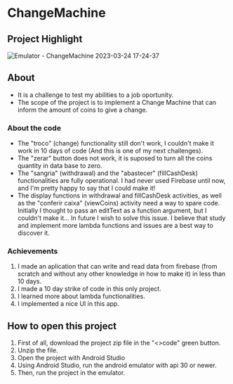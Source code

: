 # ChangeMachine

## Project Highlight
![Emulator - ChangeMachine 2023-03-24 17-24-37](https://user-images.githubusercontent.com/107259505/227641840-f22628f1-bbeb-4210-a329-61f8f5b067db.gif)


## About
- It is a challenge to test my abilities to a job oportunity.
- The scope of the project is to implement a Change Machine that can inform the amount of coins to give a change.

### About the code
- The "troco" (change) functionality still don't work, I couldn't make it work in 10 days of code (And this is one of my next challenges).
- The "zerar" button does not work, it is suposed to turn all the coins quantity in data base to zero.
- The "sangria" (withdrawal) and the "abastecer" (fillCashDesk) functionalities are fully operational. I had never used Firebase until now, and I'm pretty happy to say that I could make it!
- The display functions in withdrawal and fillCashDesk activities, as well as the "conferir caixa" (viewCoins) activity need a way to spare code.  Initially I thought to pass an editText as a function argument, but I couldn't make it... In future I wish to solve this issue. I believe that study and implement more lambda functions and issues are a best way to discover it.

### Achievements
1. I made an aplication that can write and read data from firebase (from scratch and without any other knowledge in how to make it) in less than 10 days. 
2. I made a 10 day strike of code in this only project.
3. I learned more about lambda functionalities.
4. I implemented a nice UI in this app.

## How to open this project
1. First of all, download the project zip file in the "<>code" green button.
2. Unzip the file.
3. Open the project with Android Studio
4. Using Android Studio, run the android emulator with api 30 or newer.
5. Then, run the project in the emulator.
